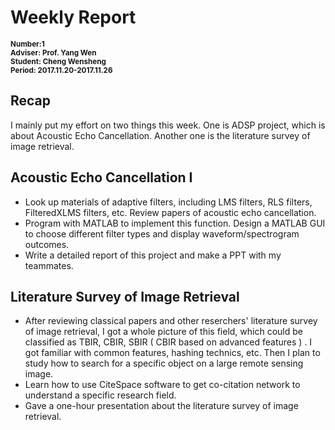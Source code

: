 # Weekly Report
<sub>**Number:1  
Adviser: Prof. Yang Wen  
Student: Cheng Wensheng  
Period: 2017.11.20-2017.11.26**</sub>
## Recap
I mainly put my effort on two things this week. One is ADSP project, which is about Acoustic Echo Cancellation. Another one is the literature survey of image retrieval.
## Acoustic Echo Cancellation Ⅰ
* Look up materials of adaptive filters, including LMS filters, RLS filters, FilteredXLMS filters, etc. Review papers of acoustic echo cancellation.
* Program with MATLAB to implement this function. Design a MATLAB GUI to choose different filter types and display waveform/spectrogram outcomes.
* Write a detailed report of this project and make a PPT with my teammates.
## Literature Survey of Image Retrieval
* After reviewing classical papers and other reserchers' literature survey of image retrieval, I got a whole picture of this field, which could be classified as TBIR, CBIR, SBIR ( CBIR based on advanced features ) . I got familiar with common features, hashing technics, etc. Then I plan to study how to search for a specific object on a large remote sensing image.
* Learn how to use CiteSpace software to get co-citation network to understand a specific research field.
* Gave a one-hour presentation about the literature survey of image retrieval.

